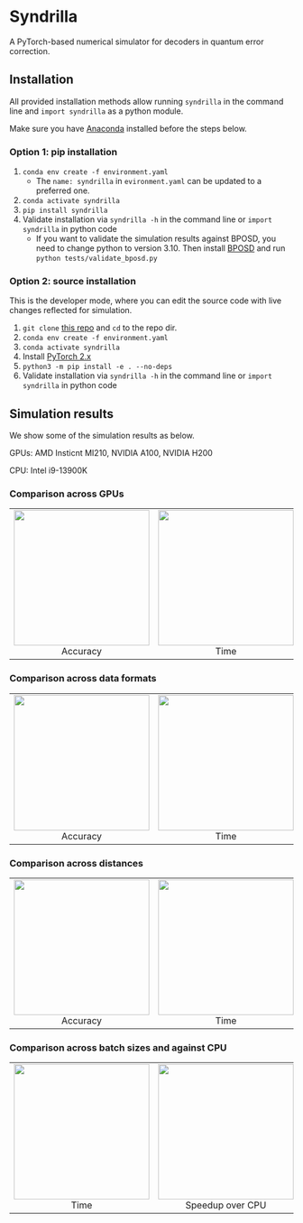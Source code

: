 # Syndrilla
A PyTorch-based numerical simulator for decoders in quantum error correction.

## Installation
All provided installation methods allow running ```syndrilla``` in the command line and ```import syndrilla``` as a python module.

Make sure you have [Anaconda](https://www.anaconda.com/) installed before the steps below.

### Option 1: pip installation
1. ```conda env create -f environment.yaml```
   - The ```name: syndrilla``` in ```evironment.yaml``` can be updated to a preferred one.
2. ```conda activate syndrilla```
3. ```pip install syndrilla```
4. Validate installation via ```syndrilla -h``` in the command line or ```import syndrilla``` in python code
   - If you want to validate the simulation results against BPOSD, you need to change python to version 3.10. Then install [BPOSD](https://github.com/quantumgizmos/bp_osd) and run ```python tests/validate_bposd.py```

### Option 2: source installation
This is the developer mode, where you can edit the source code with live changes reflected for simulation.
1. ```git clone``` [this repo](https://github.com/UnaryLab/syndrilla) and ```cd``` to the repo dir.
2. ```conda env create -f environment.yaml```
3. ```conda activate syndrilla```
5. Install [PyTorch 2.x](https://pytorch.org/)
6. ```python3 -m pip install -e . --no-deps```
7. Validate installation via ```syndrilla -h``` in the command line or ```import syndrilla``` in python code

## Simulation results
We show some of the simulation results as below.

GPUs: AMD Insticnt MI210, NVIDIA A100, NVIDIA H200

CPU: Intel i9-13900K

### Comparison across GPUs
<table>
  <tr>
    <td align="center">
      <img src="zoo/speedup/accuracy_gpu.png" width="240"><br>Accuracy
    </td>
    <td align="center">
      <img src="zoo/speedup/time_gpu.png" width="240"><br>Time
    </td>
  </tr>
</table>


### Comparison across data formats
<table>
  <tr>
    <td align="center">
      <img src="zoo/speedup/accuracy_data_format.png" width="240"><br>Accuracy
    </td>
    <td align="center">
      <img src="zoo/speedup/time_data_format.png" width="240"><br>Time
    </td>
  </tr>
</table>


### Comparison across distances
<table>
  <tr>
    <td align="center">
      <img src="zoo/speedup/accuracy_distance.png" width="240"><br>Accuracy
    </td>
    <td align="center">
      <img src="zoo/speedup/time_distance.png" width="240"><br>Time
    </td>
  </tr>
</table>


### Comparison across batch sizes and against CPU
<table>
  <tr>
    <td align="center">
      <img src="zoo/speedup/time_batch.png" width="240"><br>Time
    </td>
    <td align="center">
      <img src="zoo/speedup/time_cpu_speedup.png" width="240"><br>Speedup over CPU
    </td>
  </tr>
</table>

